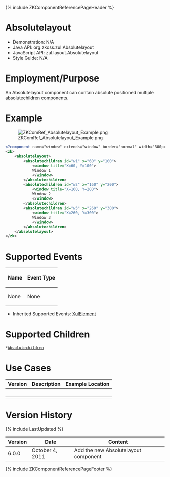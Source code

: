{% include ZKComponentReferencePageHeader %}

# Absolutelayout

- Demonstration: N/A
- Java API: <javadoc>org.zkoss.zul.Absolutelayout</javadoc>
- JavaScript API:
  <javadoc directory="jsdoc">zul.layout.Absolutelayout</javadoc>
- Style Guide: N/A

# Employment/Purpose

An Absolutelayout component can contain absolute positioned multiple
absolutechildren components.

# Example

<figure>
<img src="ZKComRef_Absolutelayout_Example.png"
title="ZKComRef_Absolutelayout_Example.png" />
<figcaption>ZKComRef_Absolutelayout_Example.png</figcaption>
</figure>

``` xml
<?component name="window" extends="window" border="normal" width="300px" height="300px"?>
<zk>
    <absolutelayout>
        <absolutechildren id="w1" x="60" y="100">
            <window title="X=60, Y=100">
            Window 1
            </window>
        </absolutechildren>
        <absolutechildren id="w2" x="160" y="200">
            <window title="X=160, Y=200">
            Window 2
            </window>
        </absolutechildren>
        <absolutechildren id="w3" x="260" y="300">
            <window title="X=260, Y=300">
            Window 3
            </window>
        </absolutechildren>
    </absolutelayout>
</zk>
```

# Supported Events

<table>
<thead>
<tr class="header">
<th><center>
<p>Name</p>
</center></th>
<th><center>
<p>Event Type</p>
</center></th>
</tr>
</thead>
<tbody>
<tr class="odd">
<td><p>None</p></td>
<td><p>None</p></td>
</tr>
</tbody>
</table>

- Inherited Supported Events: [
  XulElement](ZK_Component_Reference/Base_Components/XulElement#Supported_Events)

# Supported Children

`*`[`Absolutechildren`](ZK_Component_Reference/Layouts/Absolutelayout/Absolutechildren)

# Use Cases

| Version | Description | Example Location |
|---------|-------------|------------------|
|         |             |                  |

# Version History

{% include LastUpdated %}

| Version | Date            | Content                              |
|---------|-----------------|--------------------------------------|
| 6.0.0   | October 4, 2011 | Add the new Absolutelayout component |

{% include ZKComponentReferencePageFooter %}
